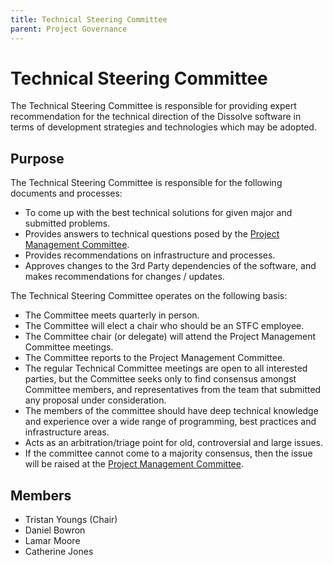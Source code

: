 ```yaml
---
title: Technical Steering Committee
parent: Project Governance
---
```


Technical Steering Committee
============================

The Technical Steering Committee is responsible for providing expert recommendation for the technical direction of the Dissolve software in terms of development strategies and technologies which may be adopted.

Purpose
-------

The Technical Steering Committee is responsible for the following documents and processes:

 * To come up with the best technical solutions for given major and submitted problems.
 * Provides answers to technical questions posed by the [Project Management Committee](project.md).
 * Provides recommendations on infrastructure and processes.
 * Approves changes to the 3rd Party dependencies of the software, and makes recommendations for changes / updates.

The Technical Steering Committee operates on the following basis:

 * The Committee meets quarterly in person.
 * The Committee will elect a chair who should be an STFC employee.
 * The Committee chair (or delegate) will attend the Project Management Committee meetings.
 * The Committee reports to the Project Management Committee.
 * The regular Technical Committee meetings are open to all interested parties, but the Committee seeks only to find consensus amongst Committee members, and representatives from the team that submitted any proposal under consideration.
 * The members of the committee should have deep technical knowledge and experience over a wide range of programming, best practices and infrastructure areas.
 * Acts as an arbitration/triage point for old, controversial and large issues.
 * If the committee cannot come to a majority consensus, then the issue will be raised at the [Project Management Committee](project.md).

Members
-------

 - Tristan Youngs (Chair)
 - Daniel Bowron
 - Lamar Moore
 - Catherine Jones
